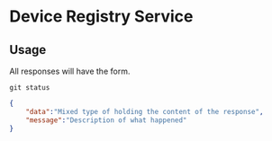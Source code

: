 # Device Registry Service

## Usage

All responses will have the form.

`git status`

```json
{
    "data":"Mixed type of holding the content of the response",
    "message":"Description of what happened"
}
```
